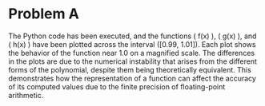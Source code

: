 # Problem A

The Python code has been executed, and the functions \( f(x) \), \( g(x) \), and \( h(x) \) have been plotted across the interval \([0.99, 1.01]\). Each plot shows the behavior of the function near 1.0 on a magnified scale. The differences in the plots are due to the numerical instability that arises from the different forms of the polynomial, despite them being theoretically equivalent. This demonstrates how the representation of a function can affect the accuracy of its computed values due to the finite precision of floating-point arithmetic.